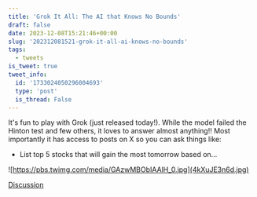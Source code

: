 ```yaml
---
title: 'Grok It All: The AI that Knows No Bounds'
draft: false
date: 2023-12-08T15:21:46+00:00
slug: '202312081521-grok-it-all-ai-knows-no-bounds'
tags:
  - tweets
is_tweet: true
tweet_info:
  id: '1733024050296004693'
  type: 'post'
  is_thread: False
---
```




It's fun to play with Grok (just released today!). While the model failed the Hinton test and few others, it loves to answer almost anything!!  Most importantly it has access to posts on X so you can ask things like:

- List top 5 stocks that will gain the most tomorrow based on… 

![https://pbs.twimg.com/media/GAzwMBObIAAlH_0.jpg](4kXuJE3n6d.jpg)

[Discussion](https://x.com/sytelus/status/1733024050296004693)

